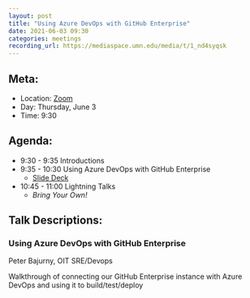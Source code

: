 ```yaml
---
layout: post
title: "Using Azure DevOps with GitHub Enterprise"
date: 2021-06-03 09:30
categories: meetings
recording_url: https://mediaspace.umn.edu/media/t/1_nd4syqsk
---
```


## Meta:

- Location: [Zoom](https://z.umn.edu/cpmstream)
- Day: Thursday, June 3
- Time: 9:30

## Agenda:

- 9:30 - 9:35 Introductions
- 9:35 - 10:30 Using Azure DevOps with GitHub Enterprise
  - [Slide Deck](https://docs.google.com/presentation/d/1kD0se0WyTMhAoZMuARmMBylzXEHarp2W7q_xSJkEpyA/edit?usp=sharing)
- 10:45 - 11:00 Lightning Talks
  - _Bring Your Own!_

## Talk Descriptions:

### Using Azure DevOps with GitHub Enterprise
Peter Bajurny, OIT SRE/Devops

Walkthrough of connecting our GitHub Enterprise instance with Azure DevOps and using it to build/test/deploy
